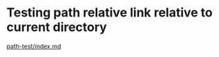 # Testing path relative link relative to current directory

[path-test/index.md](path-test/index.md)
